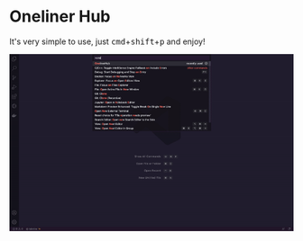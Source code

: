 # Oneliner Hub
It's very simple to use, just <kbd>cmd</kbd>+<kbd>shift</kbd>+<kbd>p</kbd> and enjoy!

<img src="https://raw.githubusercontent.com/pashkatrick/vscode-onelinerhub/main/assets/example.gif"/>